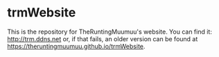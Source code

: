 # trmWebsite
This is the repository for TheRuntingMuumuu's website. You can find it: http://trm.ddns.net or, if that fails, an older version can be found at https://theruntingmuumuu.github.io/trmWebsite.
